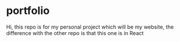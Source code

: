 # portfolio

Hi, this repo is for my personal project which will be my website, the difference with the other repo is that this one is in React
